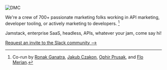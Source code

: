 ![DMC](https://gfycat.com/ConfusedGracefulArgentinehornedfrog.gif)

We're a crew of 700+ passionate marketing folks working in API marketing, developer tooling, or actively marketing to developers. [^1]

Jamstack, enterprise SaaS, headless, APIs, whatever your jam, come say hi!

[Request an invite to the Slack community -->](https://forms.gle/fKa3dkm9b46GjkQe8)

[^1]: Co-run by [Ronak Ganatra](https://twitter.com/gunnyganatra), [Jakub Czakon](https://twitter.com/jczakon/), [Ophir Prusak](https://www.linkedin.com/in/ophirprusak/), and [Flo Merian](https://twitter.com/fmerian).
